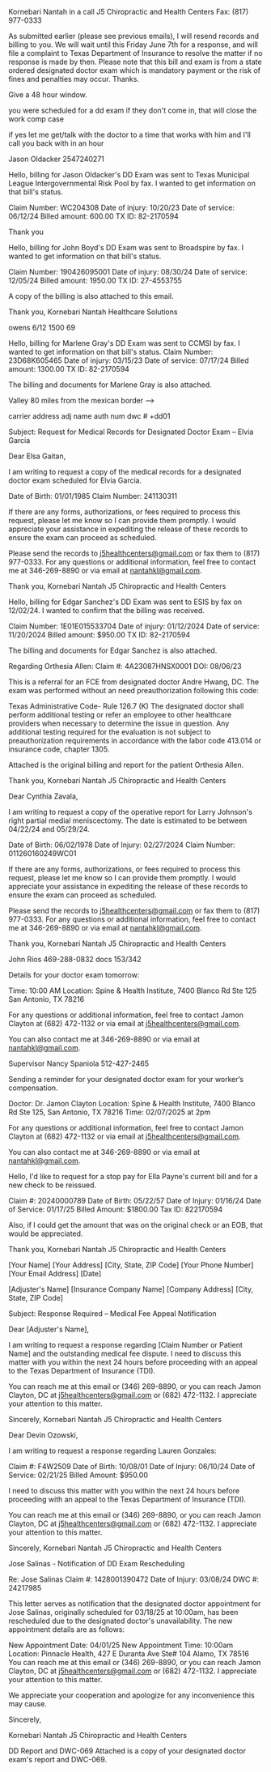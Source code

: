 
Kornebari Nantah in a call
J5 Chiropractic and Health Centers Fax: (817) 977-0333


As submitted earlier (please see previous emails), I will resend records and billing to you.  We will wait until this Friday June 7th for a response, and will file a complaint to Texas Department of Insurance to resolve the matter if no response is made by then.  Please note that this bill and exam is from a state ordered designated doctor exam which is mandatory payment or the risk of fines and penalties may occur.  Thanks.

Give a 48 hour window.



you were scheduled for a dd exam
if they don't come in, that will close the work comp case

if yes let me get/talk with the doctor to a time that works with him and I'll call you back with in an hour

Jason Oldacker 2547240271




Hello, billing for Jason Oldacker's DD Exam was sent to Texas Municipal League Intergovernmental Risk Pool by fax. I wanted to get information on that bill's status.

Claim Number: WC204308
Date of injury: 10/20/23
Date of service: 06/12/24
Billed amount: 600.00
TX ID: 82-2170594

Thank you

Hello, billing for John Boyd's DD Exam was sent to Broadspire by fax. I wanted to get information on that bill's status.

Claim Number: 190426095001
Date of injury: 08/30/24
Date of service: 12/05/24
Billed amount: 1950.00
TX ID: 27-4553755

A copy of the billing is also attached to this email.

Thank you,
Kornebari Nantah
Healthcare Solutions

owens
6/12
1500
69


Hello, billing for Marlene Gray's DD Exam was sent to CCMSI by fax.
I wanted to get information on that bill's status.
Claim Number: 23D68K605465
Date of injury: 03/15/23
Date of service: 07/17/24
Billed amount: 1300.00
TX ID: 82-2170594

The billing and documents for Marlene Gray is also attached.








Valley
80 miles from the mexican border -->


carrier address
adj name
auth num dwc # +dd01




<!-- Compensible and disputed for De La Rosa
esis or ombudsman

Check the status the deanna and danny


834 -->

<!-- Dear [Medical Records Department / Contact Name],

I am writing to request a copy of medical records for a designated doctor exam scheduled for [Patient’s Full Name], Date of Birth: [Patient’s Date of Birth]. This request is being made as part of the patient’s assessment for [Worker’s Compensation / Disability / Legal Requirement, if applicable].

Please include all relevant records, such as:

Consultation notes
Diagnostic reports (X-rays, MRIs, CT scans, lab results, etc.)
Treatment and medication history
Surgery reports (if any)
Physical therapy or rehabilitation notes
Any other pertinent documentation related to the patient’s condition.
Information for Record Release:

Patient Name: [Patient’s Full Name]
Date of Birth: [Patient’s Date of Birth]
Requestor’s Name: [Your Name and Position, if applicable]
Contact Information: [Your Contact Information]
Delivery Method: [Specify whether you prefer fax, email, or physical copies]
If there are any forms, authorizations, or fees required to process this request, please inform me so that I can provide them promptly. I appreciate your assistance and ask that you expedite the release of these records so the exam can proceed on schedule.

Please contact me at [Your Phone Number] or via email at [Your Email Address] with any questions or for additional information.

Thank you for your prompt attention to this matter. -->


<!-- Subject: Request for Medical Records for Designated Doctor Exam – Elvia Garcia

Dear Elsa Gaitan,

I am writing to request a copy of medical records for a designated doctor exam scheduled for Elvia Garcia.

DOB: 01/01/1985
Claim number: 241130311

If there are any forms, authorizations, or fees required to process this request, please inform me so that I can provide them promptly. I appreciate your assistance and ask that you expedite the release of these records so the exam can proceed on schedule.

The records can also be sent to j5healthcenters@gmail.com or faxed to (817) 977-0333.
Please contact me at 346-269-8890 or via email at nantahkl@gmail.com with any questions or for additional information.

Thank you,
Kornebari Nantah
J5 Chiropractic and Health Centers -->


Subject: Request for Medical Records for Designated Doctor Exam – Elvia Garcia

Dear Elsa Gaitan,

I am writing to request a copy of the medical records for a designated doctor exam scheduled for Elvia Garcia.

Date of Birth: 01/01/1985
Claim Number: 241130311

If there are any forms, authorizations, or fees required to process this request, please let me know so I can provide them promptly. I would appreciate your assistance in expediting the release of these records to ensure the exam can proceed as scheduled.

Please send the records to j5healthcenters@gmail.com or fax them to (817) 977-0333. For any questions or additional information, feel free to contact me at 346-269-8890 or via email at nantahkl@gmail.com.

Thank you,
Kornebari Nantah
J5 Chiropractic and Health Centers


Hello, billing for Edgar Sanchez's DD Exam was sent to ESIS by fax on 12/02/24.
I wanted to confirm that the billing was received.

Claim Number: 1E01E015533704
Date of injury: 01/12/2024
Date of service: 11/20/2024
Billed amount: $950.00
TX ID: 82-2170594

The billing and documents for Edgar Sanchez is also attached.


<!-- Referral; no need for authorization -->
Regarding Orthesia Allen:
Claim #: 4A23087HNSX0001
DOI: 08/06/23

This is a referral for an FCE from designated doctor Andre Hwang, DC.
The exam was performed without an need preauthorization following this code:

Texas Administrative Code- Rule 126.7 (K)
The designated doctor shall perform additional testing or refer an employee to other healthcare providers when necessary to determine the issue in question. Any additional testing required for the evaluation is not subject to preauthorization requirements in accordance with the labor code 413.014 or insurance code, chapter 1305.

Attached is the original billing and report for the patient Orthesia Allen.

Thank you,
Kornebari Nantah
J5 Chiropractic and Health Centers



Dear Cynthia Zavala,

I am writing to request a copy of the operative report for Larry Johnson's right partial medial meniscectomy. The date is estimated to be between 04/22/24 and 05/29/24.

Date of Birth: 06/02/1978
Date of Injury: 02/27/2024
Claim Number: 011260160249WC01

If there are any forms, authorizations, or fees required to process this request, please let me know so I can provide them promptly. I would appreciate your assistance in expediting the release of these records to ensure the exam can proceed as scheduled.

Please send the records to j5healthcenters@gmail.com or fax them to (817) 977-0333. For any questions or additional information, feel free to contact me at 346-269-8890 or via email at nantahkl@gmail.com.

Thank you,
Kornebari Nantah
J5 Chiropractic and Health Centers


John Rios 469-288-0832 docs 153/342



Details for your doctor exam tomorrow:

Time:  10:00 AM
Location:  Spine & Health Institute, 7400 Blanco Rd Ste 125 San Antonio, TX 78216

For any questions or additional information, feel free to contact Jamon Clayton at (682) 472-1132 or via email at j5healthcenters@gmail.com.

You can also contact me at 346-269-8890 or via email at nantahkl@gmail.com.


Supervisor
Nancy Spaniola
512-427-2465


Sending a reminder for your designated doctor exam for your worker’s compensation.

Doctor: Dr. Jamon Clayton
Location: Spine & Health Institute, 7400 Blanco Rd Ste 125, San Antonio, TX 78216
Time: 02/07/2025 at 2pm

For any questions or additional information, feel free to contact Jamon Clayton at (682) 472-1132 or via email at j5healthcenters@gmail.com.

You can also contact me at 346-269-8890 or via email at nantahkl@gmail.com.



Hello,
I'd like to request for a stop pay for Ella Payne's current bill and for a new check to be reissued.

Claim #: 20240000789
Date of Birth: 05/22/57
Date of Injury: 01/16/24
Date of Service: 01/17/25
Billed Amount: $1800.00
Tax ID: 822170594

Also, if I could get the amount that was on the original check or an EOB, that would be appreciated.

Thank you,
Kornebari Nantah
J5 Chiropractic and Health Centers


[Your Name]
[Your Address]
[City, State, ZIP Code]
[Your Phone Number]
[Your Email Address]
[Date]

[Adjuster's Name]
[Insurance Company Name]
[Company Address]
[City, State, ZIP Code]

Subject: Response Required – Medical Fee Appeal Notification

Dear [Adjuster's Name],

I am writing to request a response regarding [Claim Number or Patient Name] and the outstanding medical fee dispute. I need to discuss this matter with you within the next 24 hours before proceeding with an appeal to the Texas Department of Insurance (TDI).

You can reach me at this email or (346) 269-8890, or you can reach Jamon Clayton, DC at j5healthcenters@gmail.com or (682) 472-1132.
I appreciate your attention to this matter.

Sincerely,
Kornebari Nantah
J5 Chiropractic and Health Centers


Dear Devin Ozowski,

I am writing to request a response regarding Lauren Gonzales:

Claim #: F4W2509
Date of Birth: 10/08/01
Date of Injury: 06/10/24
Date of Service: 02/21/25
Billed Amount: $950.00

I need to discuss this matter with you within the next 24 hours before proceeding with an appeal to the Texas Department of Insurance (TDI).

You can reach me at this email or (346) 269-8890, or you can reach Jamon Clayton, DC at j5healthcenters@gmail.com or (682) 472-1132.
I appreciate your attention to this matter.

Sincerely,
Kornebari Nantah
J5 Chiropractic and Health Centers




Jose Salinas - Notification of DD Exam Rescheduling

Re: Jose Salinas
Claim #: 1428001390472
Date of Injury: 03/08/24
DWC #: 24217985

This letter serves as notification that the designated doctor appointment for Jose Salinas, originally scheduled for 03/18/25 at 10:00am, has been rescheduled due to the designated doctor's unavailability. The new appointment details are as follows:

New Appointment Date: 04/01/25
New Appointment Time: 10:00am
Location: Pinnacle Health, 427 E Duranta Ave Ste# 104 Alamo, TX 78516
You can reach me at this email or (346) 269-8890, or you can reach Jamon Clayton, DC at j5healthcenters@gmail.com or (682) 472-1132.
I appreciate your attention to this matter.

We appreciate your cooperation and apologize for any inconvenience this may cause.

Sincerely,

Kornebari Nantah
J5 Chiropractic and Health Centers

DD Report and DWC-069
Attached is a copy of your designated doctor exam's report and DWC-069.
